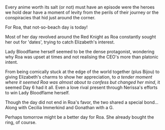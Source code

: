 <!-- title: Roa's Not-Beach Day Episode! -->

Every anime worth its salt (or not) must have an episode were the heroes we hold dear have a moment of levity from the perils of their journey or the conspiracies that hid just around the corner.

For Roa, that not-so-beach day is today!

Most of her day revolved around the Red Knight as Roa constantly sought her out for 'dates', trying to catch Elizabeth's interest.

Lady Bloodflame herself seemed to be the dense protagonist, wondering why Roa was upset at times and not realising the CEO's more than platonic intent.

From being comically stuck at the edge of the world together (plus Bijou) to giving Elizabeth's charms to show her appreciation, to *a tender moment where it seemed Roa was almost about to confess but changed her mind*, it seemed Day 6 had it all. Even a love rival present through Nerissa's efforts to win Lady Bloodflame herself.

Though the day did not end in Roa's favor, the two shared a special bond... Along with Cecilia Immerkind and Gonathan with a G.


Perhaps tomorrow might be a better day for Roa. She already bought the ring, of course.